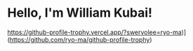 
# Hello, I'm William Kubai!
https://github-profile-trophy.vercel.app/?swervolee=ryo-ma)](https://github.com/ryo-ma/github-profile-trophy)
